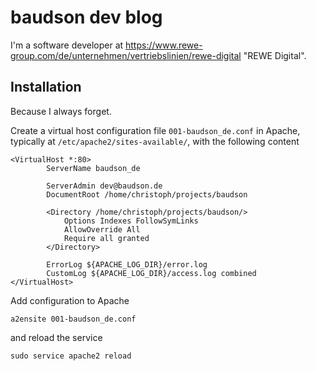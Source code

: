# baudson dev blog

I'm a software developer at <https://www.rewe-group.com/de/unternehmen/vertriebslinien/rewe-digital> "REWE Digital".

## Installation

Because I always forget.

Create a virtual host configuration file `001-baudson_de.conf` in Apache, typically at `/etc/apache2/sites-available/`, with the following content

```ApacheConf
<VirtualHost *:80>
        ServerName baudson_de

        ServerAdmin dev@baudson.de
        DocumentRoot /home/christoph/projects/baudson

        <Directory /home/christoph/projects/baudson/>
        	Options Indexes FollowSymLinks
	        AllowOverride All
        	Require all granted
        </Directory>

        ErrorLog ${APACHE_LOG_DIR}/error.log
        CustomLog ${APACHE_LOG_DIR}/access.log combined
</VirtualHost>
```

Add configuration to Apache

```
a2ensite 001-baudson_de.conf
```

and reload the service

```
sudo service apache2 reload
```


